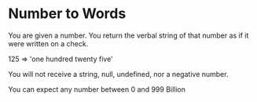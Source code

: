 # Number to Words

You are given a number.  You return the verbal string of that number as if it were written on a check.

125 => 'one hundred twenty five'

You will not receive a string, null, undefined, nor a negative number.

You can expect any number between 0 and 999 Billion


